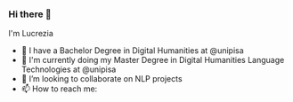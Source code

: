 ### Hi there 👋

I'm Lucrezia 

- 🌱 I have a Bachelor Degree in Digital Humanities at @unipisa
- 🔭 I'm currently doing my Master Degree in Digital Humanities Language Technologies at @unipisa
- 👯 I’m looking to collaborate on NLP projects
- 📫 How to reach me:


